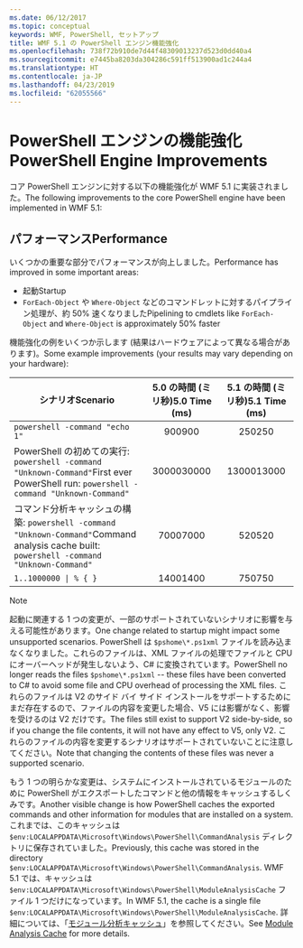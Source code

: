 ```yaml
---
ms.date: 06/12/2017
ms.topic: conceptual
keywords: WMF, PowerShell, セットアップ
title: WMF 5.1 の PowerShell エンジン機能強化
ms.openlocfilehash: 738f72b910de7d44f48309013237d523d0dd40a4
ms.sourcegitcommit: e7445ba8203da304286c591ff513900ad1c244a4
ms.translationtype: HT
ms.contentlocale: ja-JP
ms.lasthandoff: 04/23/2019
ms.locfileid: "62055566"
---
```

# <a name="powershell-engine-improvements"></a><span data-ttu-id="01888-103">PowerShell エンジンの機能強化</span><span class="sxs-lookup"><span data-stu-id="01888-103">PowerShell Engine Improvements</span></span>

<span data-ttu-id="01888-104">コア PowerShell エンジンに対する以下の機能強化が WMF 5.1 に実装されました。</span><span class="sxs-lookup"><span data-stu-id="01888-104">The following improvements to the core PowerShell engine have been implemented in WMF 5.1:</span></span>

## <a name="performance"></a><span data-ttu-id="01888-105">パフォーマンス</span><span class="sxs-lookup"><span data-stu-id="01888-105">Performance</span></span>

<span data-ttu-id="01888-106">いくつかの重要な部分でパフォーマンスが向上しました。</span><span class="sxs-lookup"><span data-stu-id="01888-106">Performance has improved in some important areas:</span></span>

- <span data-ttu-id="01888-107">起動</span><span class="sxs-lookup"><span data-stu-id="01888-107">Startup</span></span>
- <span data-ttu-id="01888-108">`ForEach-Object` や `Where-Object` などのコマンドレットに対するパイプライン処理が、約 50% 速くなりました</span><span class="sxs-lookup"><span data-stu-id="01888-108">Pipelining to cmdlets like `ForEach-Object` and `Where-Object` is approximately 50% faster</span></span>

<span data-ttu-id="01888-109">機能強化の例をいくつか示します (結果はハードウェアによって異なる場合があります)。</span><span class="sxs-lookup"><span data-stu-id="01888-109">Some example improvements (your results may vary depending on your hardware):</span></span>

| <span data-ttu-id="01888-110">シナリオ</span><span class="sxs-lookup"><span data-stu-id="01888-110">Scenario</span></span> | <span data-ttu-id="01888-111">5.0 の時間 (ミリ秒)</span><span class="sxs-lookup"><span data-stu-id="01888-111">5.0 Time (ms)</span></span> | <span data-ttu-id="01888-112">5.1 の時間 (ミリ秒)</span><span class="sxs-lookup"><span data-stu-id="01888-112">5.1 Time (ms)</span></span> |
| -------- | :---------------: | :---------------: |
| `powershell -command "echo 1"` | <span data-ttu-id="01888-113">900</span><span class="sxs-lookup"><span data-stu-id="01888-113">900</span></span> | <span data-ttu-id="01888-114">250</span><span class="sxs-lookup"><span data-stu-id="01888-114">250</span></span> |
| <span data-ttu-id="01888-115">PowerShell の初めての実行: `powershell -command "Unknown-Command"`</span><span class="sxs-lookup"><span data-stu-id="01888-115">First ever PowerShell run: `powershell -command "Unknown-Command"`</span></span> | <span data-ttu-id="01888-116">30000</span><span class="sxs-lookup"><span data-stu-id="01888-116">30000</span></span> | <span data-ttu-id="01888-117">13000</span><span class="sxs-lookup"><span data-stu-id="01888-117">13000</span></span> |
| <span data-ttu-id="01888-118">コマンド分析キャッシュの構築: `powershell -command "Unknown-Command"`</span><span class="sxs-lookup"><span data-stu-id="01888-118">Command analysis cache built: `powershell -command "Unknown-Command"`</span></span> | <span data-ttu-id="01888-119">7000</span><span class="sxs-lookup"><span data-stu-id="01888-119">7000</span></span> | <span data-ttu-id="01888-120">520</span><span class="sxs-lookup"><span data-stu-id="01888-120">520</span></span> |
| <code>1..1000000 &#124; % { }</code> | <span data-ttu-id="01888-121">1400</span><span class="sxs-lookup"><span data-stu-id="01888-121">1400</span></span> | <span data-ttu-id="01888-122">750</span><span class="sxs-lookup"><span data-stu-id="01888-122">750</span></span> |

> [!Note]
> <span data-ttu-id="01888-123">起動に関連する 1 つの変更が、一部のサポートされていないシナリオに影響を与える可能性があります。</span><span class="sxs-lookup"><span data-stu-id="01888-123">One change related to startup might impact some unsupported scenarios.</span></span>
> <span data-ttu-id="01888-124">PowerShell は `$pshome\*.ps1xml` ファイルを読み込まなくなりました。これらのファイルは、XML ファイルの処理でファイルと CPU にオーバーヘッドが発生しないよう、C# に変換されています。</span><span class="sxs-lookup"><span data-stu-id="01888-124">PowerShell no longer reads the files `$pshome\*.ps1xml` -- these files have been converted to C# to avoid some file and CPU overhead of processing the XML files.</span></span>
> <span data-ttu-id="01888-125">これらのファイルは V2 のサイド バイ サイド インストールをサポートするためにまだ存在するので、ファイルの内容を変更した場合、V5 には影響がなく、影響を受けるのは V2 だけです。</span><span class="sxs-lookup"><span data-stu-id="01888-125">The files still exist to support V2 side-by-side, so if you change the file contents, it will not have any effect to V5, only V2.</span></span>
> <span data-ttu-id="01888-126">これらのファイルの内容を変更するシナリオはサポートされていないことに注意してください。</span><span class="sxs-lookup"><span data-stu-id="01888-126">Note that changing the contents of these files was never a supported scenario.</span></span>

<span data-ttu-id="01888-127">もう 1 つの明らかな変更は、システムにインストールされているモジュールのために PowerShell がエクスポートしたコマンドと他の情報をキャッシュするしくみです。</span><span class="sxs-lookup"><span data-stu-id="01888-127">Another visible change is how PowerShell caches the exported commands and other information for modules that are installed on a system.</span></span>
<span data-ttu-id="01888-128">これまでは、このキャッシュは `$env:LOCALAPPDATA\Microsoft\Windows\PowerShell\CommandAnalysis` ディレクトリに保存されていました。</span><span class="sxs-lookup"><span data-stu-id="01888-128">Previously, this cache was stored in the directory `$env:LOCALAPPDATA\Microsoft\Windows\PowerShell\CommandAnalysis`.</span></span>
<span data-ttu-id="01888-129">WMF 5.1 では、キャッシュは `$env:LOCALAPPDATA\Microsoft\Windows\PowerShell\ModuleAnalysisCache` ファイル 1 つだけになっています。</span><span class="sxs-lookup"><span data-stu-id="01888-129">In WMF 5.1, the cache is a single file `$env:LOCALAPPDATA\Microsoft\Windows\PowerShell\ModuleAnalysisCache`.</span></span>
<span data-ttu-id="01888-130">詳細については、「[モジュール分析キャッシュ](scenarios-features.md#module-analysis-cache)」を参照してください。</span><span class="sxs-lookup"><span data-stu-id="01888-130">See [Module Analysis Cache](scenarios-features.md#module-analysis-cache) for more details.</span></span>